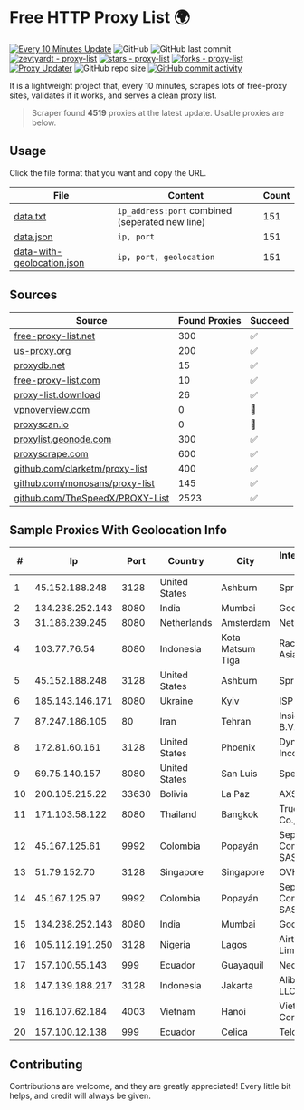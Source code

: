 
# Free HTTP Proxy List 🌍

[![Every 10 Minutes Update](https://github.com/mertguvencli/http-proxy-list/actions/workflows/main.yml/badge.svg?branch=main)](https://github.com/mertguvencli/http-proxy-list/actions/workflows/main.yml)
![GitHub](https://img.shields.io/github/license/mertguvencli/http-proxy-list)
![GitHub last commit](https://img.shields.io/github/last-commit/mertguvencli/http-proxy-list)
[![zevtyardt - proxy-list](https://img.shields.io/static/v1?label=zevtyardt&message=proxy-list&color=blue&logo=github)](https://github.com/zevtyardt/proxy-list "Go to GitHub repo")
[![stars - proxy-list](https://img.shields.io/github/stars/zevtyardt/proxy-list?style=social)](https://github.com/zevtyardt/proxy-list)
[![forks - proxy-list](https://img.shields.io/github/forks/zevtyardt/proxy-list?style=social)](https://github.com/zevtyardt/proxy-list)
[![Proxy Updater](https://github.com/zevtyardt/proxy-list/workflows/Proxy%20Updater/badge.svg)](https://github.com/zevtyardt/proxy-list/actions?query=workflow:"Proxy+Updater")
![GitHub repo size](https://img.shields.io/github/repo-size/zevtyardt/proxy-list)
[![GitHub commit activity](https://img.shields.io/github/commit-activity/m/zevtyardt/proxy-list?logo=commits)](https://github.com/zevtyardt/proxy-list/commits/main)

It is a lightweight project that, every 10 minutes, scrapes lots of free-proxy sites, validates if it works, and serves a clean proxy list.

> Scraper found **4519** proxies at the latest update. Usable proxies are below.

## Usage

Click the file format that you want and copy the URL.

|File|Content|Count|
|----|-------|-----|
|[data.txt](https://raw.githubusercontent.com/mertguvencli/http-proxy-list/main/proxy-list/data.txt)|`ip_address:port` combined (seperated new line)|151|
|[data.json](https://raw.githubusercontent.com/mertguvencli/http-proxy-list/main/proxy-list/data.json)|`ip, port`|151|
|[data-with-geolocation.json](https://raw.githubusercontent.com/mertguvencli/http-proxy-list/main/proxy-list/data-with-geolocation.json)|`ip, port, geolocation`|151|

## Sources

|Source|Found Proxies|Succeed|
|------|-------------|-------|
|[free-proxy-list.net](https://free-proxy-list.net)|300|✅|
|[us-proxy.org](https://www.us-proxy.org)|200|✅|
|[proxydb.net](http://proxydb.net)|15|✅|
|[free-proxy-list.com](https://free-proxy-list.com/?page=&port=&type%5B%5D=http&type%5B%5D=https&up_time=0&search=Search)|10|✅|
|[proxy-list.download](https://www.proxy-list.download/HTTP)|26|✅|
|[vpnoverview.com](https://vpnoverview.com/privacy/anonymous-browsing/free-proxy-servers)|0|🚫|
|[proxyscan.io](https://www.proxyscan.io)|0|🚫|
|[proxylist.geonode.com](https://proxylist.geonode.com/api/proxy-list?limit=300&page=1&sort_by=lastChecked&sort_type=desc&protocols=http,https)|300|✅|
|[proxyscrape.com](https://api.proxyscrape.com/v2/?request=displayproxies&protocol=http&timeout=10000&country=all&ssl=all&anonymity=all)|600|✅|
|[github.com/clarketm/proxy-list](https://raw.githubusercontent.com/clarketm/proxy-list/master/proxy-list-raw.txt)|400|✅|
|[github.com/monosans/proxy-list](https://raw.githubusercontent.com/monosans/proxy-list/main/proxies/http.txt)|145|✅|
|[github.com/TheSpeedX/PROXY-List](https://raw.githubusercontent.com/TheSpeedX/PROXY-List/master/http.txt)|2523|✅|


## Sample Proxies With Geolocation Info

|#|Ip|Port|Country|City|Internet Service Provider|
|-|--|----|-------|----|-------------------------|
|1|45.152.188.248|3128|United States|Ashburn|Sprint|
|2|134.238.252.143|8080|India|Mumbai|Google LLC|
|3|31.186.239.245|8080|Netherlands|Amsterdam|NetSkope Inc|
|4|103.77.76.54|8080|Indonesia|Kota Matsum Tiga|Rackh Lintas Asia|
|5|45.152.188.248|3128|United States|Ashburn|Sprint|
|6|185.143.146.171|8080|Ukraine|Kyiv|ISP UTELS|
|7|87.247.186.105|80|Iran|Tehran|Insightometrics B.V.|
|8|172.81.60.161|3128|United States|Phoenix|Dynu Systems Incorporated|
|9|69.75.140.157|8080|United States|San Luis|Spectrum|
|10|200.105.215.22|33630|Bolivia|La Paz|AXS Bolivia S. A.|
|11|171.103.58.122|8080|Thailand|Bangkok|True Internet Co., Ltd.|
|12|45.167.125.61|9992|Colombia|Popayán|Sepcom Comunicaciones SAS|
|13|51.79.152.70|3128|Singapore|Singapore|OVH SAS|
|14|45.167.125.97|9992|Colombia|Popayán|Sepcom Comunicaciones SAS|
|15|134.238.252.143|8080|India|Mumbai|Google LLC|
|16|105.112.191.250|3128|Nigeria|Lagos|Airtel Networks Limited|
|17|157.100.55.143|999|Ecuador|Guayaquil|Nedetel S.A.|
|18|147.139.188.217|3128|Indonesia|Jakarta|Alibaba.com LLC|
|19|116.107.62.184|4003|Vietnam|Hanoi|Viettel Corporation|
|20|157.100.12.138|999|Ecuador|Celica|Telconet S.A|



## Contributing

Contributions are welcome, and they are greatly appreciated! Every
little bit helps, and credit will always be given.

